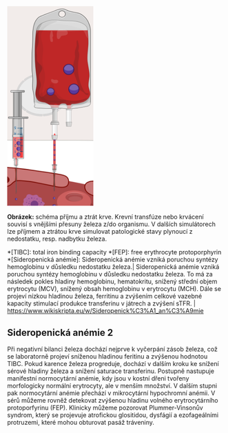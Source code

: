 <style>
img[alt^="ztraty"] {max-width:200px;}
</style>
<div class="w3-row">
<div class="w3-half w3-center">

![ztratyprijemkrve](ztratyprijemkrve.png)

**Obrázek:** schéma příjmu a ztrát krve. Krevní transfúze nebo krvácení souvisí s vnějšími přesuny železa z/do organismu. V dalších simulátorech lze příjmem a ztrátou krve simulovat patologické stavy plynoucí z nedostatku, resp. nadbytku železa.

</div>
<div class="w3-half">
<div class="w3-justify w3-margin-left">

*[TIBC]: total iron binding capacity
*[FEP]: free erythrocyte protoporphyrin
*[Sideropenická anémie]: Sideropenická anémie vzniká poruchou syntézy hemoglobinu v důsledku nedostatku železa.| Sideropenická anémie vzniká poruchou syntézy hemoglobinu v důsledku nedostatku železa. To má za následek pokles hladiny hemoglobinu, hematokritu, snížený střední objem erytrocytu (MCV), snížený obsah hemoglobinu v erytrocytu (MCH). Dále se projeví nízkou hladinou železa, ferritinu a zvýšením celkové vazebné kapacity stimulací produkce transferinu v játrech a zvýšení sTFR. | https://www.wikiskripta.eu/w/Sideropenick%C3%A1_an%C3%A9mie

## Sideropenická anémie 2

Při negativní bilanci železa dochází nejprve k vyčerpání zásob železa, což se laboratorně projeví sníženou hladinou feritinu a zvýšenou hodnotou TIBC. Pokud karence železa progreduje, dochází v dalším kroku ke snížení sérové hladiny železa a snížení saturace transferinu. Postupně nastupuje manifestní normocytární anémie, kdy jsou v kostní dřeni tvořeny morfologicky normální erytrocyty, ale v menším množství. 
V dalším stupni pak normocytární anémie přechází v mikrocytární hypochromní anémii. V sérů můžeme rovněž detekovat zvýšenou hladinu volného erytrocytárního protoporfyrinu (FEP). Klinicky můžeme pozorovat Plummer-Vinsonův syndrom, který se projevuje atrofickou glositidou, dysfágií a ezofageálními protruzemi, které mohou obturovat pasáž tráveniny.

</div>
</div>
</div>



